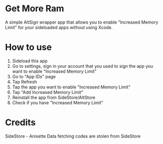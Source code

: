 # Get More Ram
A simple AltSign wrapper app that allows you to enable "Increased Memory Limit" for your sideloaded apps without using Xcode.

# How to use
1. Sideload this app
2. Go to settings, sign in your account that you used to sign the app you want to enable "Increased Memory Limit"
3. Go to "App IDs" page
4. Tap Refresh
5. Tap the app you want to enable "Increased Memory Limit"
6. Tap "Add Increased Memory Limit"
7. Reinstall the app from SideStore/AltStore
8. Check if you have "Increased Memory Limit"

# Credits
SideStore - Anisette Data fetching codes are stolen from SideStore